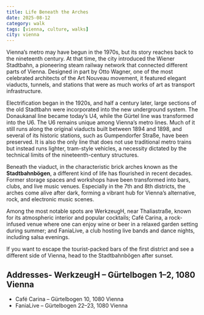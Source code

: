 ```yaml
---
title: Life Beneath the Arches
date: 2025-08-12
category: walk
tags: [vienna, culture, walks]
city: vienna
---
```


Vienna’s metro may have begun in the 1970s, but its story reaches back to the nineteenth century. At that time, the city introduced the Wiener Stadtbahn, a pioneering steam railway network that connected different parts of Vienna. Designed in part by Otto Wagner, one of the most celebrated architects of the Art Nouveau movement, it featured elegant viaducts, tunnels, and stations that were as much works of art as transport infrastructure.

Electrification began in the 1920s, and half a century later, large sections of the old Stadtbahn were incorporated into the new underground system. The Donaukanal line became today’s U4, while the Gürtel line was transformed into the U6. The U6 remains unique among Vienna’s metro lines. Much of it still runs along the original viaducts built between 1894 and 1898, and several of its historic stations, such as Gumpendorfer Straße, have been preserved. It is also the only line that does not use traditional metro trains but instead runs lighter, tram-style vehicles, a necessity dictated by the technical limits of the nineteenth-century structures.

Beneath the viaduct, in the characteristic brick arches known as the **Stadtbahnbögen**, a different kind of life has flourished in recent decades. Former storage spaces and workshops have been transformed into bars, clubs, and live music venues. Especially in the 7th and 8th districts, the arches come alive after dark, forming a vibrant hub for Vienna’s alternative, rock, and electronic music scenes.

Among the most notable spots are WerkzeugH, near Thaliastraße, known for its atmospheric interior and popular cocktails; Café Carina, a rock-infused venue where one can enjoy wine or beer in a relaxed garden setting during summer; and FaniaLive, a club hosting live bands and dance nights, including salsa evenings.

If you want to escape the tourist-packed bars of the first district and see a different side of Vienna, head to the Stadtbahnbögen after sunset.

## Addresses- WerkzeugH – Gürtelbogen 1–2, 1080 Vienna
- Café Carina – Gürtelbogen 10, 1080 Vienna
- FaniaLive – Gürtelbogen 22–23, 1080 Vienna
